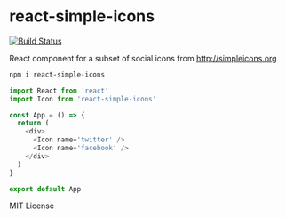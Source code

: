 
# react-simple-icons

[![Build Status](https://travis-ci.org/jxnblk/react-simple-icons.svg?branch=master)](https://travis-ci.org/jxnblk/react-simple-icons)

React component for a subset of social icons from http://simpleicons.org

```sh
npm i react-simple-icons
```

```js
import React from 'react'
import Icon from 'react-simple-icons'

const App = () => {
  return (
    <div>
      <Icon name='twitter' />
      <Icon name='facebook' />
    </div>
  )
}

export default App
```

MIT License


